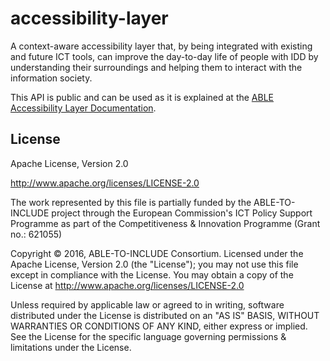 # accessibility-layer
A context-aware accessibility layer that, by being integrated with existing and future ICT tools, can improve the day-to-day life of people with IDD by understanding their surroundings and helping them to interact with the information society.

This API is public and can be used as it is explained at the <a href="http://al.abletoinclude.eu/doc/">ABLE Accessibility Layer Documentation</a>.

## License

<license>
<name> Apache License, Version 2.0 </name>

<url> http://www.apache.org/licenses/LICENSE-2.0 </url>

<comments>
The work represented by this file is partially funded by the ABLE-TO-INCLUDE project through the European Commission's ICT Policy Support Programme as part of the Competitiveness & Innovation Programme (Grant no.: 621055)

Copyright © 2016, ABLE-TO-INCLUDE Consortium.
Licensed under the Apache License, Version 2.0 (the "License");
you may not use this file except in compliance with the License.
You may obtain a copy of the License at http://www.apache.org/licenses/LICENSE-2.0

Unless required by applicable law or agreed to in writing, software distributed under the License is distributed on an "AS IS" BASIS, WITHOUT WARRANTIES OR CONDITIONS OF ANY KIND, either express or implied.
See the License for the specific language governing permissions & limitations under the License.
</comments>
</license>
